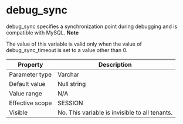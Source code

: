 debug_sync 
===============================

debug_sync specifies a synchronization point during debugging and is compatible with MySQL. 
**Note**



The value of this variable is valid only when the value of debug_sync_timeout is set to a value other than 0.


|  **Property**   |                **Description**                 |
|-----------------|------------------------------------------------|
| Parameter type  | Varchar                                        |
| Default value   | Null string                                    |
| Value range     | N/A                                            |
| Effective scope | SESSION                                        |
| Visible         | No. This variable is invisible to all tenants. |



